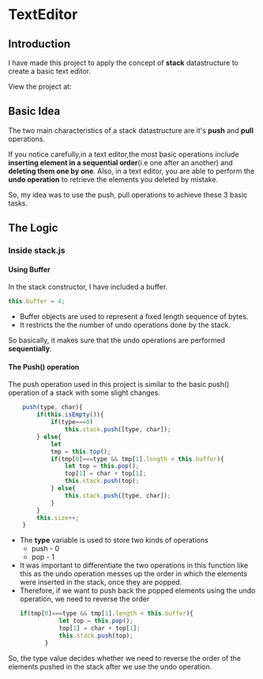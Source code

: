 # TextEditor
## Introduction
I have made this project to apply the concept of **stack** datastructure to create a basic text editor.

View the project at:
## Basic Idea
The two main characteristics of a stack datastructure are it's **push** and **pull** operations.

If you notice carefully,in a text editor,the most basic operations include **inserting element in a sequential order**(i.e one after an another) and **deleting them one by one**.
Also, in a text editor, you are able to perform the **undo operation** to retrieve the elements you deleted by mistake.

So, my idea was to use the push, pull operations to achieve these 3 basic tasks.
## The Logic
### Inside stack.js
#### Using Buffer
In the stack constructor, I have included a buffer.
``` js
this.buffer = 4;
```
* Buffer objects are used to represent a fixed length sequence of bytes.
* It restricts the the number of undo operations done by the stack.

So basically, it makes sure that the undo operations are performed **sequentially**.
#### The Push() operation
The push operation used in this project is similar to the basic push() operation of a stack with some slight changes.
``` js
    push(type, char){
        if(this.isEmpty()){
            if(type===0)
                this.stack.push([type, char]);
        } else{
            let
            tmp = this.top();
            if(tmp[0]===type && tmp[1].length < this.buffer){
                let top = this.pop();
                top[1] = char + top[1];
                this.stack.push(top);
            } else{
                this.stack.push([type, char]);
            }
        }
        this.size++;
    }
   ```
 * The **type** variable is used to store two kinds of operations
   * push - 0
   * pop - 1
 * It was important to differentiate the two operations in this function like this as the undo operation messes up the order in which the elements were inserted in the stack, once they are popped.
 * Therefore, if we want to push back the popped elements using the undo operation, we need to reverse the order 
     ``` js
     if(tmp[0]===type && tmp[1].length < this.buffer){
                let top = this.pop();
                top[1] = char + top[1];
                this.stack.push(top);
            }
    ```
  So, the type value decides whether we need to reverse the order of the elements pushed in the stack after we use the undo operation.
  
